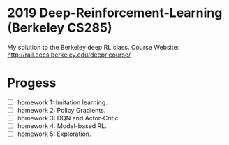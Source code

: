 # 2019 Deep-Reinforcement-Learning (Berkeley CS285)
My solution to the Berkeley deep RL class.
Course Website: http://rail.eecs.berkeley.edu/deeprlcourse/

# Progess
- [ ] homework 1: Imitation learning.
- [ ] homework 2: Policy Gradients.
- [ ] homework 3: DQN and Actor-Critic.
- [ ] homework 4: Model-based RL. 
- [ ] homework 5: Exploration. 
